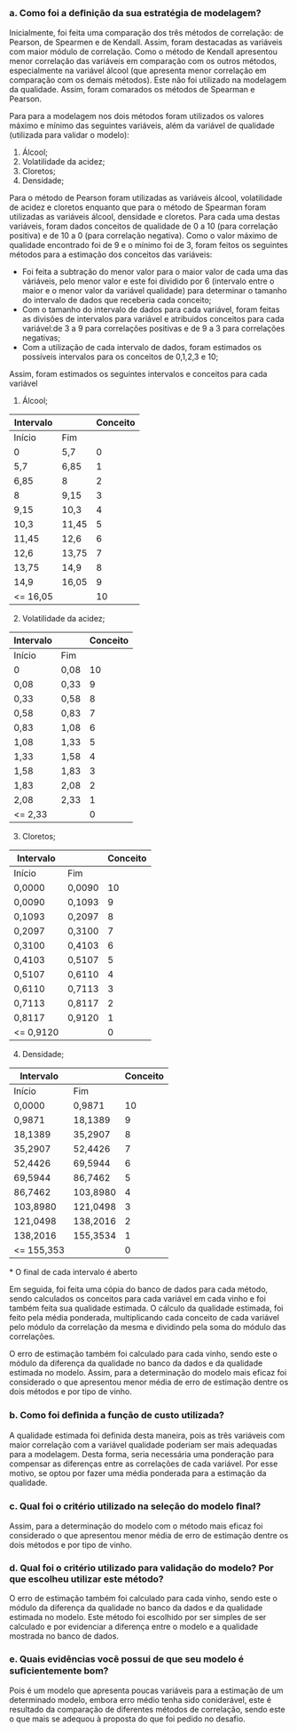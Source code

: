 
### a. Como foi a deﬁnição da sua estratégia de modelagem?

<p align="justified"> 
Inicialmente, foi feita uma comparação dos três métodos de correlação: de Pearson, de Spearmen e  de Kendall. Assim,  foram destacadas as variáveis com maior módulo de correlação. Como o método de Kendall apresentou menor correlação das variáveis em comparação com os outros métodos, especialmente na variável álcool (que apresenta menor correlação em comparação com os demais métodos). Este não foi utilizado na modelagem da qualidade. Assim, foram comarados os métodos de Spearman e Pearson.</p>

<p align="justified"> Para para a modelagem nos dois métodos foram utilizados os valores máximo e mínimo das seguintes variáveis, além da variável de qualidade (utilizada para validar o modelo):</p>

1. Álcool;
2. Volatilidade da acidez;
3. Cloretos;
4. Densidade;
   
    
<p align="justified"> Para o método de Pearson foram utilizadas as variáveis álcool, volatilidade de acidez e cloretos enquanto que para o método de Spearman foram utilizadas as variáveis álcool, densidade e cloretos. Para cada uma destas variáveis, foram dados conceitos de qualidade de 0 a 10 (para correlação positiva) e de 10 a 0 (para correlação negativa). Como o valor máximo de qualidade encontrado foi de 9 e o mínimo foi de 3, foram feitos os seguintes métodos para a estimação dos conceitos das variáveis:</p>


* Foi feita a subtração do menor valor para o maior valor de cada uma das váriáveis, pelo menor valor e este foi dividido por 6 (intervalo entre o maior e o menor valor da variável qualidade) para determinar o tamanho do intervalo de dados que receberia cada conceito;
* Com o tamanho do intervalo de dados para cada variável, foram feitas as divisões de intervalos para variável e atribuidos conceitos para cada variável:de 3 a 9 para correlações positivas e de 9 a 3 para correlações negativas;
* Com a utilização de cada intervalo de dados, foram estimados os possíveis intervalos para os conceitos de 0,1,2,3 e 10;


<p align="justified">Assim, foram estimados os seguintes intervalos e conceitos para cada variável</p>

1. Álcool;

| Intervalo |       | Conceito |
|-----------|-------|----------|
| Início    | Fim   |          |
| 0         | 5,7   | 0        |
| 5,7       | 6,85  | 1        |
| 6,85      | 8     | 2        |
| 8         | 9,15  | 3        |
| 9,15      | 10,3  | 4        |
| 10,3      | 11,45 | 5        |
| 11,45     | 12,6  | 6        |
| 12,6      | 13,75 | 7        |
| 13,75     | 14,9  | 8        |
| 14,9      | 16,05 | 9        |
| <= 16,05  |       | 10       |

2. Volatilidade da acidez;

| Intervalo |      | Conceito |
|-----------|------|----------|
| Início    | Fim  |          |
| 0         | 0,08 | 10       |
| 0,08      | 0,33 | 9        |
| 0,33      | 0,58 | 8        |
| 0,58      | 0,83 | 7        |
| 0,83      | 1,08 | 6        |
| 1,08      | 1,33 | 5        |
| 1,33      | 1,58 | 4        |
| 1,58      | 1,83 | 3        |
| 1,83      | 2,08 | 2        |
| 2,08      | 2,33 | 1        |
| <= 2,33   |      | 0        |

3. Cloretos;

| Intervalo |        | Conceito |
|-----------|--------|----------|
| Início    | Fim    |          |
| 0,0000    | 0,0090 | 10       |
| 0,0090    | 0,1093 | 9        |
| 0,1093    | 0,2097 | 8        |
| 0,2097    | 0,3100 | 7        |
| 0,3100    | 0,4103 | 6        |
| 0,4103    | 0,5107 | 5        |
| 0,5107    | 0,6110 | 4        |
| 0,6110    | 0,7113 | 3        |
| 0,7113    | 0,8117 | 2        |
| 0,8117    | 0,9120 | 1        |
| <= 0,9120 |        | 0        |

4. Densidade;

| Intervalo |          | Conceito |
|-----------|----------|----------|
| Início    | Fim      |          |
| 0,0000    | 0,9871   | 10       |
| 0,9871    | 18,1389  | 9        |
| 18,1389   | 35,2907  | 8        |
| 35,2907   | 52,4426  | 7        |
| 52,4426   | 69,5944  | 6        |
| 69,5944   | 86,7462  | 5        |
| 86,7462   | 103,8980 | 4        |
| 103,8980  | 121,0498 | 3        |
| 121,0498  | 138,2016 | 2        |
| 138,2016  | 155,3534 | 1        |
| <= 155,353|          | 0        |


<p align="justified">* O final de cada intervalo é aberto</p>
<p align="justified"> Em seguida, foi feita uma cópia do banco de dados para cada método, sendo calculados os conceitos para cada variável em cada vinho e foi também feita sua qualidade estimada. O cálculo da qualidade estimada, foi feito  pela média ponderada, multiplicando cada conceito de cada variável pelo módulo da correlação da mesma e dividindo pela soma do módulo das correlações. </p>

<p align="justified"> O erro de estimação também foi calculado para cada vinho, sendo este o módulo da diferença da qualidade no banco da dados e da qualidade estimada no modelo. Assim, para a determinação do modelo mais eficaz foi considerado o que apresentou menor média de erro de estimação dentre os dois métodos e por tipo de vinho.</p>

### b. Como foi deﬁnida a função de custo utilizada?

<p align="justified"> A qualidade estimada foi definida desta maneira, pois as três variáveis com maior correlação com a variável qualidade poderiam ser mais adequadas para a modelagem. Desta forma, seria necessária uma ponderação para compensar as diferenças entre as correlações de cada variável. Por esse motivo, se optou por fazer uma média ponderada para a estimação da qualidade. </p>

### c. Qual foi o critério utilizado na seleção do modelo ﬁnal?

<p align="justified"> Assim, para a determinação do modelo com o método mais eficaz foi considerado o que apresentou menor média de erro de estimação dentre os dois métodos e por tipo de vinho.</p>

### d. Qual foi o critério utilizado para validação do modelo? Por que escolheu utilizar este método?

<p align="justified"> O erro de estimação também foi calculado para cada vinho, sendo este o módulo da diferença da qualidade no banco da dados e da qualidade estimada no modelo. Este método foi escolhido por ser simples de ser calculado e por evidenciar a diferença entre o modelo e a qualidade mostrada no banco de dados.</p>

### e. Quais evidências você possui de que seu modelo é suﬁcientemente bom?

<p align="justified"> Pois é um modelo que apresenta poucas variáveis para a estimação de um determinado modelo, embora  erro médio tenha sido coniderável, este é resultado da comparação de diferentes métodos de correlação, sendo este o que mais se adequou à proposta do que foi pedido no desafio.</p>
